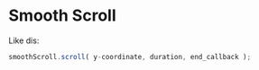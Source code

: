 # Smooth Scroll

Like dis:

```javascript
smoothScroll.scroll( y-coordinate, duration, end_callback );
```